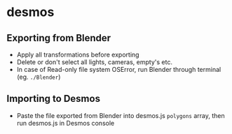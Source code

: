 # desmos

## Exporting from Blender
- Apply all transformations before exporting
- Delete or don't select all lights, cameras, empty's etc.
- In case of Read-only file system OSError, run Blender through terminal (eg. `./Blender`)

## Importing to Desmos
- Paste the file exported from Blender into desmos.js `polygons` array, then run desmos.js in Desmos console

